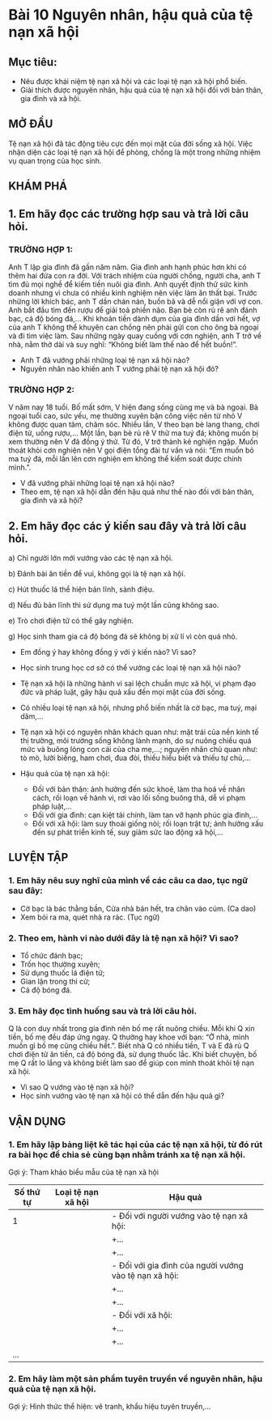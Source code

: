# Bài 10 Nguyên nhân, hậu quả của tệ nạn xã hội

## Mục tiêu:
* Nêu được khái niệm tệ nạn xã hội và các loại tệ nạn xã hội phổ biến.
* Giải thích được nguyên nhân, hậu quả của tệ nạn xã hội đối với bản thân, gia đình và xã hội.

## MỞ ĐẦU
Tệ nạn xã hội đã tác động tiêu cực đến mọi mặt của đời sống xã hội. Việc nhận diện các loại tệ nạn xã hội để phòng, chống là một trong những nhiệm vụ quan trọng của học sinh.

## KHÁM PHÁ
## 1. Em hãy đọc các trường hợp sau và trả lời câu hỏi.

### TRƯỜNG HỢP 1:
Anh T lập gia đình đã gần năm năm. Gia đình anh hạnh phúc hơn khi có thêm hai đứa con ra đời. Với trách nhiệm của người chồng, người cha, anh T tìm đủ mọi nghề để kiếm tiền nuôi gia đình. Anh quyết định thử sức kinh doanh nhưng vì chưa có nhiều kinh nghiệm nên việc làm ăn thất bại. Trước những lời khích bác, anh T dần chán nản, buồn bã và dễ nổi giận với vợ con. Anh bắt đầu tìm đến rượu để giải toả phiền não. Bạn bè còn rủ rê anh đánh bạc, cá độ bóng đá,... Khi khoản tiền dành dụm của gia đình dần vơi hết, vợ của anh T không thể khuyên can chồng nên phải gửi con cho ông bà ngoại và đi tìm việc làm. Sau những ngày quay cuồng với cơn nghiện, anh T trở về nhà, nằm thở dài và suy nghĩ: “Không biết làm thế nào để hết buồn!”.

* Anh T đã vướng phải những loại tệ nạn xã hội nào?
* Nguyên nhân nào khiến anh T vướng phải tệ nạn xã hội đó?

### TRƯỜNG HỢP 2:
V năm nay 18 tuổi. Bố mất sớm, V hiện đang sống cùng mẹ và bà ngoại. Bà ngoại tuổi cao, sức yếu, mẹ thường xuyên bận công việc nên từ nhỏ V không được quan tâm, chăm sóc. Nhiều lần, V theo bạn bè lang thang, chơi điện tử, uống rượu,... Một lần, bạn bè rủ rê V thử ma tuý đá; không muốn bị xem thường nên V đã đồng ý thử. Từ đó, V trở thành kẻ nghiện ngập. Muốn thoát khỏi cơn nghiện nên V gọi điện tổng đài tư vấn và nói: “Em muốn bỏ ma tuý đá, mỗi lần lên cơn nghiện em không thể kiểm soát được chính mình.”.

* V đã vướng phải những loại tệ nạn xã hội nào?
* Theo em, tệ nạn xã hội dẫn đến hậu quả như thế nào đối với bản thân, gia đình và xã hội?

## 2. Em hãy đọc các ý kiến sau đây và trả lời câu hỏi.

a) Chỉ người lớn mới vướng vào các tệ nạn xã hội.

b) Đánh bài ăn tiền để vui, không gọi là tệ nạn xã hội.

c) Hút thuốc lá thể hiện bản lĩnh, sành điệu.

d) Nếu đủ bản lĩnh thì sử dụng ma tuý một lần cũng không sao.

e) Trò chơi điện tử có thể gây nghiện.

g) Học sinh tham gia cá độ bóng đá sẽ không bị xử lí vì còn quá nhỏ.

* Em đồng ý hay không đồng ý với ý kiến nào? Vì sao?
* Học sinh trung học cơ sở có thể vướng các loại tệ nạn xã hội nào?

* Tệ nạn xã hội là những hành vi sai lệch chuẩn mực xã hội, vi phạm đạo đức và pháp luật, gây hậu quả xấu đến mọi mặt của đời sống.
* Có nhiều loại tệ nạn xã hội, nhưng phổ biến nhất là cờ bạc, ma tuý, mại dâm,...
* Tệ nạn xã hội có nguyên nhân khách quan như: mặt trái của nền kinh tế thị trường, môi trường sống không lành mạnh, do sự nuông chiều quá mức và buông lỏng con cái của cha mẹ,...; nguyên nhân chủ quan như: tò mò, lười biếng, ham chơi, đua đòi, thiếu hiểu biết và thiếu tự chủ,...
* Hậu quả của tệ nạn xã hội:
    * Đối với bản thân: ảnh hưởng đến sức khoẻ, làm tha hoá về nhân cách, rối loạn về hành vi, rơi vào lối sống buông thả, dễ vi phạm pháp luật,...
    * Đối với gia đình: cạn kiệt tài chính, làm tan vỡ hạnh phúc gia đình,...
    * Đối với xã hội: làm suy thoái giống nòi; rối loạn trật tự; ảnh hưởng xấu đến sự phát triển kinh tế, suy giảm sức lao động xã hội,...

## LUYỆN TẬP
### 1. Em hãy nêu suy nghĩ của mình về các câu ca dao, tục ngữ sau đây:
- Cờ bạc là bác thằng bần,
Cửa nhà bán hết, tra chân vào cúm.
(Ca dao)
- Xem bói ra ma, quét nhà ra rác.
(Tục ngữ)

### 2. Theo em, hành vi nào dưới đây là tệ nạn xã hội? Vì sao?
- Tổ chức đánh bạc;
- Trốn học thường xuyên;
- Sử dụng thuốc lá điện tử;
- Gian lận trong thi cử;
- Cá độ bóng đá.

### 3. Em hãy đọc tình huống sau và trả lời câu hỏi.

Q là con duy nhất trong gia đình nên bố mẹ rất nuông chiều. Mỗi khi Q xin tiền, bố mẹ đều đáp ứng ngay. Q thường hay khoe với bạn: “Ở nhà, mình muốn gì bố mẹ cũng chiều hết.”. Biết nhà Q có nhiều tiền, T và E đã rủ Q chơi điện tử ăn tiền, cá độ bóng đá, sử dụng thuốc lắc. Khi biết chuyện, bố mẹ Q rất lo lắng và không biết làm sao để giúp con mình thoát khỏi tệ nạn xã hội.

* Vì sao Q vướng vào tệ nạn xã hội?
* Học sinh vướng vào tệ nạn xã hội có thể dẫn đến hậu quả gì?

## VẬN DỤNG
### 1. Em hãy lập bảng liệt kê tác hại của các tệ nạn xã hội, từ đó rút ra bài học để chia sẻ cùng bạn nhằm tránh xa tệ nạn xã hội.

Gợi ý:
Tham khảo biểu mẫu của tệ nạn xã hội

| Số thứ tự | Loại tệ nạn xã hội | Hậu quả |
|---|---|---|
| 1 | | - Đối với người vướng vào tệ nạn xã hội: |
| | | +... |
| | | +... |
| | | - Đối với gia đình của người vướng vào tệ nạn xã hội: |
| | | +... |
| | | +... |
| | | - Đối với xã hội: |
| | | +... |
| | | +... |
| ... | | |

### 2. Em hãy làm một sản phẩm tuyên truyền về nguyên nhân, hậu quả của tệ nạn xã hội.

Gợi ý:
Hình thức thể hiện: vẽ tranh, khẩu hiệu tuyên truyền,...
